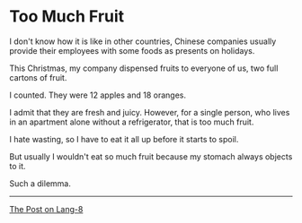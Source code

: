 # Too Much Fruit

I don't know how it is like in other countries, Chinese companies usually provide their employees with some foods as presents on holidays.

This Christmas, my company dispensed fruits to everyone of us, two full cartons of fruit.

I counted. They were 12 apples and 18 oranges.

I admit that they are fresh and juicy. However, for a single person, who lives in an apartment alone without a refrigerator, that is too much fruit.

I hate wasting, so I have to eat it all up before it starts to spoil. 

But usually I wouldn't eat so much fruit because my stomach always objects to it.

Such a dilemma.

---

[The Post on Lang-8](http://lang-8.com/1358180/journals/184577990814251982031209744653832423456)
